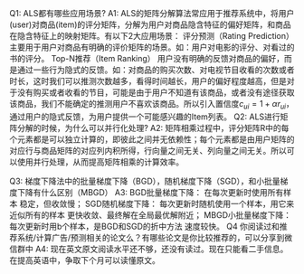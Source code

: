 Q1: ALS都有哪些应用场景?
A1:
ALS的矩阵分解算法常应用于推荐系统中，将用户(user)对商品(item)的评分矩阵，分解为用户对商品隐含特征的偏好矩阵，和商品在隐含特征上的映射矩阵。有以下2大应用场景：
评分预测（Rating Prediction） 主要用于用户对商品有明确的评价矩阵的场景。如：用户对电影的评分、对看过的书的评分。
Top-N推荐（Item Ranking） 用户没有明确的反馈对商品的偏好，而是通过一些行为隐式的反馈。如：对商品的购买次数、对电视节目收看的次数或者时长，这时我们可以推测次数越多，看得时间越长，用户的偏好程度越高，但是对于没有购买或者收看的节目，可能是由于用户不知道有该商品，或者没有途径获取该商品，我们不能确定的推测用户不喜欢该商品。所以引入置信度$c_{ui}=1+\alpha r_{ui}$，通过用户的隐式反馈，为用户提供一个可能感兴趣的Item列表。
Q2: ALS进行矩阵分解的时候，为什么可以并行化处理?
A2:
矩阵相乘过程中，评分矩阵R中的每个元素都是可以独立计算的，即彼此之间并无依赖性；每个元素都是由用户矩阵的对应行与商品矩阵的对应列内积所得，行向量之间无关、列向量之间无关。所以可以使用并行处理，从而提高矩阵相乘的计算效率。

Q3: 梯度下降法中的批量梯度下降（BGD），随机梯度下降（SGD），和小批量梯度下降有什么区别（MBGD）
A3:
BGD批量梯度下降：
在每次更新时使用所有样本
稳定，但收敛慢；
SGD随机梯度下降：
每次更新时随机使用一个样本，用它来近似所有的样本
更快收敛、最终解在全局最优解附近；
MBGD小批量梯度下降：
每次更新时用b个样本，是BGD和SGD的折中方法
速度较快。
Q4 你阅读过和推荐系统/计算广告/预测相关的论文么？有哪些论文是你比较推荐的，可以分享到微信群中
A4:
现在英文原文阅读水平还不够，还没有读过。现在只能看二手信息。在提高英语中，争取下个月可以读懂原文。

